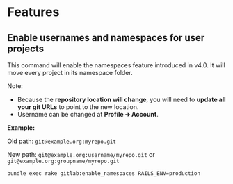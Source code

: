 # Features

## Enable usernames and namespaces for user projects

This command will enable the namespaces feature introduced in v4.0. It will move every project in its namespace folder.

Note:

- Because the **repository location will change**, you will need to **update all your git URLs** to point to the new location.
- Username can be changed at **Profile ➔ Account**.

**Example:**

Old path: `git@example.org:myrepo.git`

New path: `git@example.org:username/myrepo.git` or `git@example.org:groupname/myrepo.git`

```
bundle exec rake gitlab:enable_namespaces RAILS_ENV=production
```
